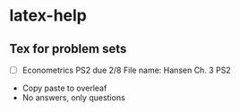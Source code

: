 # latex-help

## Tex for problem sets
- [ ] Econometrics PS2 due 2/8 File name: Hansen Ch. 3 PS2

- Copy paste to overleaf 
- No answers, only questions
